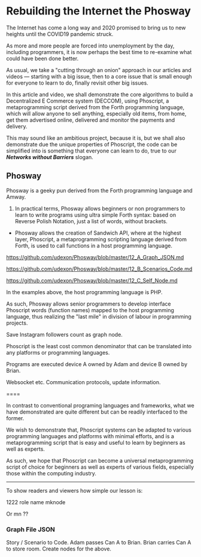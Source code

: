 # Rebuilding the Internet the Phosway

The Internet has come a long way and 2020 promised to bring us to new heights until the COVID19 pandemic struck.

As more and more people are forced into unemployment by the day, including programmers, it is now perhaps the best time to re-examine what could have been done better.

As usual, we take a "cutting through an onion" approach in our articles and videos &mdash; starting with a big issue, then to a core issue that is small enough for everyone to learn to do, finally revisit other big issues.

In this article and video, we shall demonstrate the core algorithms to build a Decentralized E Commerce system (DECCOM), using Phoscript, a metaprogramming script derived from the Forth programming language, which will allow anyone to sell anything, especially old items, from home, get them advertised online, delivered and monitor the payments and delivery.

This may sound like an ambitious project, because it is, but we shall also demonstrate due the unique properties of Phoscript, the code can be simplified into is something that everyone can learn to do, true to our ___Networks without Barriers___ slogan.



## Phosway

Phosway is a geeky pun derived from the Forth programming language and Amway.

1) In practical terms, Phosway allows beginners or non programmers to learn to write programs using ultra simple Forth syntax: based on Reverse Polish Notation, just a list of words, without brackets.

- Phosway allows the creation of Sandwich API, where at the highest layer, Phoscript, a metaprogramming scripting language derived from Forth, is used to call functions in a host programming language.

https://github.com/udexon/Phosway/blob/master/12_A_Graph_JSON.md

https://github.com/udexon/Phosway/blob/master/12_B_Scenarios_Code.md

https://github.com/udexon/Phosway/blob/master/12_C_Self_Node.md

In the examples above,
 the host programming language is PHP.

As such, Phosway allows senior programmers to develop interface Phoscript words (function names) mapped to the host programming language, thus realizing the "last mile" in division of labour in programming projects. 

Save Instagram followers count as graph node.


Phoscript is the least cost common denominator that can be translated into any platforms or programming languages.

Programs are executed device A owned by Adam and device B owned by Brian.

Websocket etc. Communication protocols, update information.

==== 

In contrast to conventional programing languages and frameworks, what we have demonstrated are quite different but can be readily interfaced to the former.

We wish to demonstrate that, Phoscript systems can be adapted to various programming languages and platforms with minimal efforts, and is a metaprogramming script that is easy and useful to learn by beginners as well as experts.

As such, we hope that Phoscript can become a universal metaprogramming script of choice for beginners as well as experts of various fields, especially those within the computing industry.









<hr>

To show readers and viewers how simple our lesson is:

1222 role name mknode

Or mn ??

### Graph File JSON
Story / Scenario to Code.
Adam passes Can A to Brian.
Brian carries Can A to store room.
Create nodes for the above.
